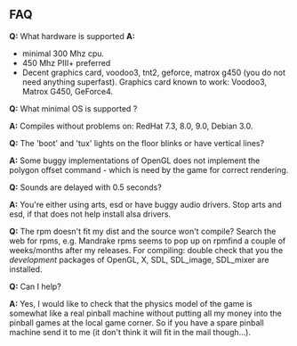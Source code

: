 ## FAQ

**Q:** What hardware is supported
**A:**
* minimal 300 Mhz cpu.
* 450 Mhz PIII+ preferred
* Decent graphics card, voodoo3, tnt2, geforce, matrox g450
  (you do not need anything superfast).
Graphics card known to work: Voodoo3, Matrox G450, GeForce4.

**Q:** What minimal OS is supported ?

**A:** Compiles without problems on: RedHat 7.3, 8.0, 9.0, Debian 3.0.

**Q:** The 'boot' and 'tux' lights on the floor blinks or have vertical
lines?

**A:** Some buggy implementations of OpenGL does not implement the polygon
offset command - which is need by the game for correct rendering.

**Q:** Sounds are delayed with 0.5 seconds?

**A:** You're either using arts, esd or have buggy audio drivers. Stop
arts and esd, if that does not help install alsa drivers.

**Q:** The rpm doesn't fit my dist and the source won't compile?
Search the web for rpms, e.g. Mandrake rpms seems to pop up on
rpmfind a couple of weeks/months after my releases.
For compiling: double check that you the _development_ packages of OpenGL, X, SDL,
SDL_image, SDL_mixer are installed.

**Q:** Can I help?

**A:** Yes, I would like to check that the physics model of the game is
somewhat like a real pinball machine without putting all my money into
the pinball games at the local game corner. So if you have a spare
pinball machine send it to me (it don't think it will fit in the
mail though...).
